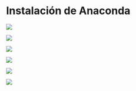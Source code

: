 # Instalación de Anaconda



![](images/primera.png)

![](images/segunda.png)

![](images/tercera.png)

![](images/cuarta.png)

![](images/quinta.png)

![](images/sexta.png)
